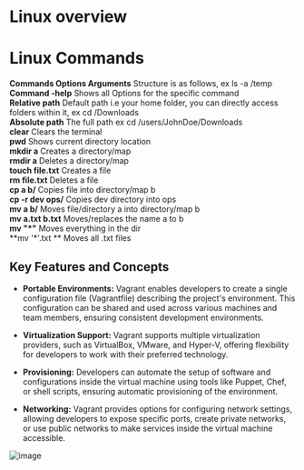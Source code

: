 # Linux overview

# Linux Commands
**Commands Options Arguments** Structure is as follows, ex ls -a /temp  
**Command -help** Shows all Options for the specific command  
**Relative path** Default path i.e your home folder, you can directly access folders within it, ex cd /Downloads  
**Absolute path** The full path ex cd /users/JohnDoe/Downloads  
**clear** Clears the terminal  
**pwd** Shows current directory location  
**mkdir a** Creates a directory/map  
**rmdir a** Deletes a directory/map  
**touch file.txt** Creates a file  
**rm file.txt** Deletes a file  
**cp a b/** Copies file into directory/map b  
**cp -r dev ops/** Copies dev directory into ops  
**mv a b/** Moves file/directory  a into directory/map b  
**mv a.txt b.txt** Moves/replaces the name a to b  
**mv "*"** Moves everything in the dir  
**mv '*'.txt ** Moves all .txt files  
 




## Key Features and Concepts

- **Portable Environments:** Vagrant enables developers to create a single configuration file (Vagrantfile) describing the project's environment. This configuration can be shared and used across various machines and team members, ensuring consistent development environments.

- **Virtualization Support:** Vagrant supports multiple virtualization providers, such as VirtualBox, VMware, and Hyper-V, offering flexibility for developers to work with their preferred technology.

- **Provisioning:** Developers can automate the setup of software and configurations inside the virtual machine using tools like Puppet, Chef, or shell scripts, ensuring automatic provisioning of the environment.

- **Networking:** Vagrant provides options for configuring network settings, allowing developers to expose specific ports, create private networks, or use public networks to make services inside the virtual machine accessible.

![image](https://github.com/Keeriiim/Vagrant/assets/117115289/174d8d21-3ca3-472e-883e-55f0b3c13b04)

